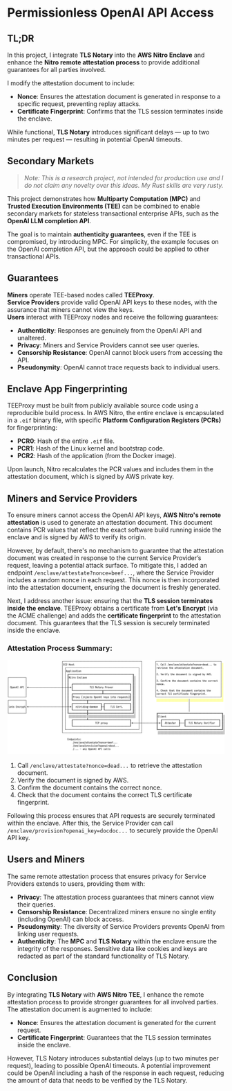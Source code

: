 # Permissionless OpenAI API Access

## TL;DR
In this project, I integrate **TLS Notary** into the **AWS Nitro Enclave** and enhance the **Nitro remote attestation process** to provide additional guarantees for all parties involved.

I modify the attestation document to include:
- **Nonce**: Ensures the attestation document is generated in response to a specific request, preventing replay attacks.
- **Certificate Fingerprint**: Confirms that the TLS session terminates inside the enclave.

While functional, **TLS Notary** introduces significant delays — up to two minutes per request — resulting in potential OpenAI timeouts.

## Secondary Markets
> *Note: This is a research project, not intended for production use and I do not claim any novelty over this ideas. My Rust skills are very rusty.*

This project demonstrates how **Multiparty Computation (MPC)** and **Trusted Execution Environments (TEE)** can be combined to enable secondary markets for stateless transactional enterprise APIs, such as the **OpenAI LLM completion API**.

The goal is to maintain **authenticity guarantees**, even if the TEE is compromised, by introducing MPC. For simplicity, the example focuses on the OpenAI completion API, but the approach could be applied to other transactional APIs.

## Guarantees
**Miners** operate TEE-based nodes called **TEEProxy**.  
**Service Providers** provide valid OpenAI API keys to these nodes, with the assurance that miners cannot view the keys.  
**Users** interact with TEEProxy nodes and receive the following guarantees:

- **Authenticity**: Responses are genuinely from the OpenAI API and unaltered.
- **Privacy**: Miners and Service Providers cannot see user queries.
- **Censorship Resistance**: OpenAI cannot block users from accessing the API.
- **Pseudonymity**: OpenAI cannot trace requests back to individual users.

## Enclave App Fingerprinting
TEEProxy must be built from publicly available source code using a reproducible build process. In AWS Nitro, the entire enclave is encapsulated in a `.eif` binary file, with specific **Platform Configuration Registers (PCRs)** for fingerprinting:

- **PCR0**: Hash of the entire `.eif` file.
- **PCR1**: Hash of the Linux kernel and bootstrap code.
- **PCR2**: Hash of the application (from the Docker image).

Upon launch, Nitro recalculates the PCR values and includes them in the attestation document, which is signed by AWS private key.

## Miners and Service Providers
To ensure miners cannot access the OpenAI API keys, **AWS Nitro's remote attestation** is used to generate an attestation document. This document contains PCR values that reflect the exact software build running inside the enclave and is signed by AWS to verify its origin. 

However, by default, there's no mechanism to guarantee that the attestation document was created in response to the current Service Provider’s request, leaving a potential attack surface. To mitigate this, I added an endpoint `/enclave/attestate?nonce=beef...`, where the Service Provider includes a random nonce in each request. This nonce is then incorporated into the attestation document, ensuring the document is freshly generated.

Next, I address another issue: ensuring that the **TLS session terminates inside the enclave**. TEEProxy obtains a certificate from **Let's Encrypt** (via the ACME challenge) and adds the **certificate fingerprint** to the attestation document. This guarantees that the TLS session is securely terminated inside the enclave.

### Attestation Process Summary:
![alt text](./Diagram.png)
1. Call `/enclave/attestate?nonce=dead...` to retrieve the attestation document.
2. Verify the document is signed by AWS.
3. Confirm the document contains the correct nonce.
4. Check that the document contains the correct TLS certificate fingerprint.

Following this process ensures that API requests are securely terminated within the enclave. After this, the Service Provider can call `/enclave/provision?openai_key=docdoc...` to securely provide the OpenAI API key.

## Users and Miners
The same remote attestation process that ensures privacy for Service Providers extends to users, providing them with:

- **Privacy**: The attestation process guarantees that miners cannot view their queries.
- **Censorship Resistance**: Decentralized miners ensure no single entity (including OpenAI) can block access.
- **Pseudonymity**: The diversity of Service Providers prevents OpenAI from linking user requests.
- **Authenticity**: The **MPC** and **TLS Notary** within the enclave ensure the integrity of the responses. Sensitive data like cookies and keys are redacted as part of the standard functionality of TLS Notary.

## Conclusion
By integrating **TLS Notary** with **AWS Nitro TEE**, I enhance the remote attestation process to provide stronger guarantees for all involved parties. The attestation document is augmented to include:
- **Nonce**: Ensures the attestation document is generated for the current request.
- **Certificate Fingerprint**: Guarantees that the TLS session terminates inside the enclave.

However, TLS Notary introduces substantial delays (up to two minutes per request), leading to possible OpenAI timeouts. A potential improvement could be OpenAI including a hash of the response in each request, reducing the amount of data that needs to be verified by the TLS Notary.
